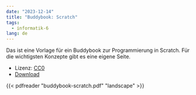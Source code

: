 ```yaml
---
date: "2023-12-14"
title: "Buddybook: Scratch"
tags:
  - informatik-6
lang: de
---
```


Das ist eine Vorlage für ein Buddybook zur Programmierung in
Scratch. Für die wichtigsten Konzepte gibt es eine eigene Seite.

- Lizenz: [CC0](https://creativecommons.org/publicdomain/zero/1.0/)
- [Download](buddybook-scratch.pdf)

{{< pdfreader "buddybook-scratch.pdf" "landscape" >}}
